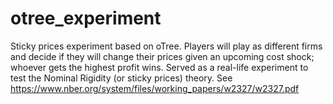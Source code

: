 # otree_experiment
Sticky prices experiment based on oTree.
Players will play as different firms and decide if they will change their prices given an upcoming cost shock; 
whoever gets the highest profit wins.
Served as a real-life experiment to test the Nominal Rigidity (or sticky prices) theory.
See https://www.nber.org/system/files/working_papers/w2327/w2327.pdf
